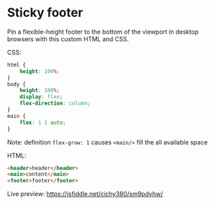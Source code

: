 # Sticky footer
Pin a flexible-height footer to the bottom of the viewport in desktop browsers with this custom HTML and CSS.

CSS:
```css
html {
    height: 100%;
}
body {
    height: 100%;
    display: flex;
    flex-direction: column;
}
main {
    flex: 1 1 auto;
}
```
Note:
definition `flex-grow: 1` causes `<main/>` fill the all available space

HTML:

```html
<header>header</header>
<main>content</main>
<footer>footer</footer>
```
Live preview: https://jsfiddle.net/cichy380/sm9pdyhw/
